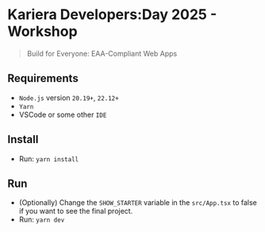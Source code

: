 # Kariera Developers:Day 2025 - Workshop

> Build for Everyone: EAA-Compliant Web Apps

## Requirements

- `Node.js` version `20.19+`, `22.12+`
- `Yarn`
- VSCode or some other `IDE`

## Install

- Run: `yarn install`

## Run

- (Optionally) Change the `SHOW_STARTER` variable in the `src/App.tsx` to false if you want to see the final project.
- Run: `yarn dev`
